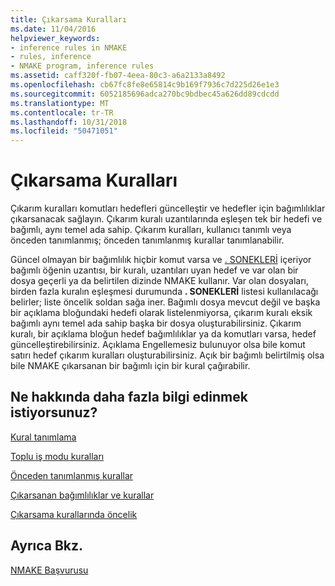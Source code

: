 ```yaml
---
title: Çıkarsama Kuralları
ms.date: 11/04/2016
helpviewer_keywords:
- inference rules in NMAKE
- rules, inference
- NMAKE program, inference rules
ms.assetid: caff320f-fb07-4eea-80c3-a6a2133a8492
ms.openlocfilehash: cb67fc8fe8e65814c9b169f7936c7d225d26e1e3
ms.sourcegitcommit: 6052185696adca270bc9bdbec45a626dd89cdcdd
ms.translationtype: MT
ms.contentlocale: tr-TR
ms.lasthandoff: 10/31/2018
ms.locfileid: "50471051"
---
```

# <a name="inference-rules"></a>Çıkarsama Kuralları

Çıkarım kuralları komutları hedefleri güncelleştir ve hedefler için bağımlılıklar çıkarsanacak sağlayın. Çıkarım kuralı uzantılarında eşleşen tek bir hedefi ve bağımlı, aynı temel ada sahip. Çıkarım kuralları, kullanıcı tanımlı veya önceden tanımlanmış; önceden tanımlanmış kurallar tanımlanabilir.

Güncel olmayan bir bağımlılık hiçbir komut varsa ve [. SONEKLERİ](../build/dot-directives.md) içeriyor bağımlı öğenin uzantısı, bir kuralı, uzantıları uyan hedef ve var olan bir dosya geçerli ya da belirtilen dizinde NMAKE kullanır. Var olan dosyaları, birden fazla kuralın eşleşmesi durumunda **. SONEKLERİ** listesi kullanılacağı belirler; liste öncelik soldan sağa iner. Bağımlı dosya mevcut değil ve başka bir açıklama bloğundaki hedefi olarak listelenmiyorsa, çıkarım kuralı eksik bağımlı aynı temel ada sahip başka bir dosya oluşturabilirsiniz. Çıkarım kuralı, bir açıklama bloğun hedef bağımlılıklar ya da komutları varsa, hedef güncelleştirebilirsiniz. Açıklama Engellemesiz bulunuyor olsa bile komut satırı hedef çıkarım kuralları oluşturabilirsiniz. Açık bir bağımlı belirtilmiş olsa bile NMAKE çıkarsanan bir bağımlı için bir kural çağırabilir.

## <a name="what-do-you-want-to-know-more-about"></a>Ne hakkında daha fazla bilgi edinmek istiyorsunuz?

[Kural tanımlama](../build/defining-a-rule.md)

[Toplu iş modu kuralları](../build/batch-mode-rules.md)

[Önceden tanımlanmış kurallar](../build/predefined-rules.md)

[Çıkarsanan bağımlılıklar ve kurallar](../build/inferred-dependents-and-rules.md)

[Çıkarsama kurallarında öncelik](../build/precedence-in-inference-rules.md)

## <a name="see-also"></a>Ayrıca Bkz.

[NMAKE Başvurusu](../build/nmake-reference.md)